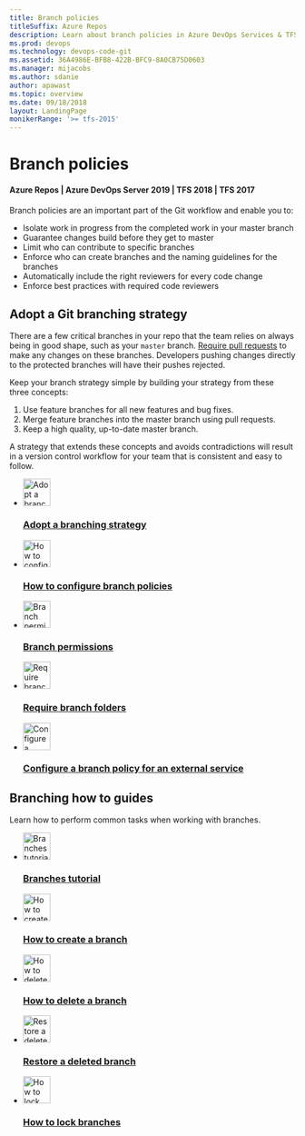 ```yaml
---
title: Branch policies
titleSuffix: Azure Repos    
description: Learn about branch policies in Azure DevOps Services & TFS  
ms.prod: devops
ms.technology: devops-code-git 
ms.assetid: 36A4986E-BFB8-422B-BFC9-8A0CB75D0603    
ms.manager: mijacobs
ms.author: sdanie
author: apawast
ms.topic: overview
ms.date: 09/18/2018
layout: LandingPage
monikerRange: '>= tfs-2015'
---
```


# Branch policies

#### Azure Repos | Azure DevOps Server 2019 | TFS 2018 | TFS 2017

Branch policies are an important part of the Git workflow and enable you to:

* Isolate work in progress from the completed work in your master branch
* Guarantee changes build before they get to master
* Limit who can contribute to specific branches
* Enforce who can create branches and the naming guidelines for the branches
* Automatically include the right reviewers for every code change
* Enforce best practices with required code reviewers

## Adopt a Git branching strategy

There are a few critical branches in your repo that the team relies on always being in good shape, such as your `master` branch.
[Require pull requests](branch-policies.md) to make any changes on these branches.
Developers pushing changes directly to the protected branches will have their pushes rejected.

Keep your branch strategy simple by building your strategy from these three concepts:

1. Use feature branches for all new features and bug fixes.
2. Merge feature branches into the master branch using pull requests. 
3. Keep a high quality, up-to-date master branch.  

A strategy that extends these concepts and avoids contradictions will result in a version control workflow for your team that is consistent and easy to follow. 

<ul class="panelContent cardsFTitle">
    <li>
        <a href="git-branching-guidance.md">
        <div class="cardSize">
            <div class="cardPadding">
                <div class="card">
                    <div class="cardImageOuter">
                        <div class="cardImage">
                            <img width="48" height="48" alt="Adopt a branching strategy" src="../../_img/index/i_branch-policies.svg" />
                        </div>
                    </div>
                    <div class="cardText">
                        <h3>Adopt a branching strategy</h3>
                    </div>
                </div>
            </div>
        </div>
        </a>
    </li>
    <li>
        <a href="branch-policies.md">
        <div class="cardSize">
            <div class="cardPadding">
                <div class="card">
                    <div class="cardImageOuter">
                        <div class="cardImage">
                            <img width="48" height="48" alt="How to configure branch policies" src="https://docs.microsoft.com/media/common/i_policy.svg" />
                        </div>
                    </div>
                    <div class="cardText">
                        <h3>How to configure branch policies</h3>
                    </div>
                </div>
            </div>
        </div>
        </a>
    </li>
    <li>
        <a href="branch-permissions.md">
        <div class="cardSize">
            <div class="cardPadding">
                <div class="card">
                    <div class="cardImageOuter">
                        <div class="cardImage">
                            <img width="48" height="48" alt="Branch permissions" src="https://docs.microsoft.com/media/common/i_protect.svg" />
                        </div>
                    </div>
                    <div class="cardText">
                        <h3>Branch permissions</h3>
                    </div>
                </div>
            </div>
        </div>
        </a>
    </li>
    <li>
        <a href="require-branch-folders.md">
        <div class="cardSize">
            <div class="cardPadding">
                <div class="card">
                    <div class="cardImageOuter">
                        <div class="cardImage">
                            <img width="48" height="48" alt="Require branch folders" src="_img/logos/folder.png" />
                        </div>
                    </div>
                    <div class="cardText">
                        <h3>Require branch folders</h3>
                    </div>
                </div>
            </div>
        </div>
        </a>
    </li>
    <li>
        <a href="pr-status-policy.md">
        <div class="cardSize">
            <div class="cardPadding">
                <div class="card">
                    <div class="cardImageOuter">
                        <div class="cardImage">
                            <img width="48" height="48" alt="Configure a branch policy for an external service" src="https://docs.microsoft.com/media/common/i_web.svg" />
                        </div>
                    </div>
                    <div class="cardText">
                        <h3>Configure a branch policy for an external service</h3>
                    </div>
                </div>
            </div>
        </div>
        </a>
    </li>
</ul>

## Branching how to guides

Learn how to perform common tasks when working with branches.

<ul class="panelContent cardsFTitle">
    <li>
        <a href="branches.md">
        <div class="cardSize">
            <div class="cardPadding">
                <div class="card">
                    <div class="cardImageOuter">
                        <div class="cardImage">
                            <img width="48" height="48" alt="Branches tutorial" src="../../_img/index/i_branch-policies.svg" />
                        </div>
                    </div>
                    <div class="cardText">
                        <h3>Branches tutorial</h3>
                    </div>
                </div>
            </div>
        </div>
        </a>
    </li>
    <li>
        <a href="create-branch.md">
        <div class="cardSize">
            <div class="cardPadding">
                <div class="card">
                    <div class="cardImageOuter">
                        <div class="cardImage">
                            <img width="48" height="48" alt="How to create a branch" src="_img/logos/add.png" />
                        </div>
                    </div>
                    <div class="cardText">
                        <h3>How to create a branch</h3>
                    </div>
                </div>
            </div>
        </div>
        </a>
    </li>
    <li>
        <a href="delete-branch.md">
        <div class="cardSize">
            <div class="cardPadding">
                <div class="card">
                    <div class="cardImageOuter">
                        <div class="cardImage">
                            <img width="48" height="48" alt="How to delete a branch" src="_img/logos/delete.png" />
                        </div>
                    </div>
                    <div class="cardText">
                        <h3>How to delete a branch</h3>
                    </div>
                </div>
            </div>
        </div>
        </a>
    </li>
    <li>
        <a href="restore-deleted-branch.md">
        <div class="cardSize">
            <div class="cardPadding">
                <div class="card">
                    <div class="cardImageOuter">
                        <div class="cardImage">
                            <img width="48" height="48" alt="Restore a deleted branch" src="_img/logos/restore.png" />
                        </div>
                    </div>
                    <div class="cardText">
                        <h3>Restore a deleted branch</h3>
                    </div>
                </div>
            </div>
        </div>
        </a>
    </li>
    <li>
        <a href="lock-branches.md">
        <div class="cardSize">
            <div class="cardPadding">
                <div class="card">
                    <div class="cardImageOuter">
                        <div class="cardImage">
                            <img width="48" height="48" alt="How to lock branches" src="_img/logos/lock-branches.png" />
                        </div>
                    </div>
                    <div class="cardText">
                        <h3>How to lock branches</h3>
                    </div>
                </div>
            </div>
        </div>
        </a>
    </li>
</ul>


